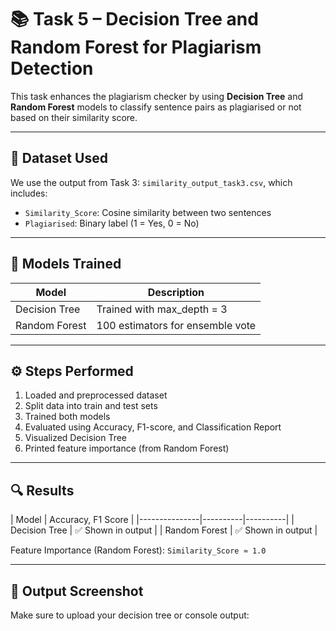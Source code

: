 # 📚 Task 5 – Decision Tree and Random Forest for Plagiarism Detection

This task enhances the plagiarism checker by using **Decision Tree** and **Random Forest** models to classify sentence pairs as plagiarised or not based on their similarity score.

---

## 📁 Dataset Used

We use the output from Task 3: `similarity_output_task3.csv`, which includes:

- `Similarity_Score`: Cosine similarity between two sentences
- `Plagiarised`: Binary label (1 = Yes, 0 = No)

---

## 🧠 Models Trained

| Model            | Description                      |
|------------------|----------------------------------|
| Decision Tree    | Trained with max_depth = 3       |
| Random Forest    | 100 estimators for ensemble vote |

---

## ⚙️ Steps Performed

1. Loaded and preprocessed dataset
2. Split data into train and test sets
3. Trained both models
4. Evaluated using Accuracy, F1-score, and Classification Report
5. Visualized Decision Tree
6. Printed feature importance (from Random Forest)

---

## 🔍 Results

| Model         | Accuracy, F1 Score |
|---------------|----------|----------|
| Decision Tree | ✅ Shown in output |
| Random Forest | ✅ Shown in output |

Feature Importance (Random Forest): `Similarity_Score ≈ 1.0`

---

## 📸 Output Screenshot

Make sure to upload your decision tree or console output:

